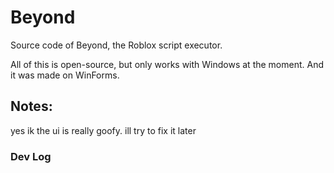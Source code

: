 # Beyond
Source code of Beyond, the Roblox script executor.

All of this is open-source, but only works with Windows at the moment. And it was made on WinForms.

## Notes:
yes ik the ui is really goofy. ill try to fix it later


### Dev Log
